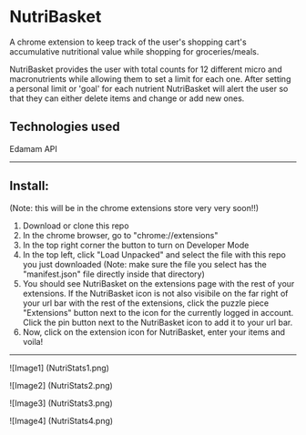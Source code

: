 # NutriBasket
A chrome extension to keep track of the user's shopping cart's accumulative nutritional value while shopping for groceries/meals. 

NutriBasket provides the user with total counts for 12 different micro and macronutrients while allowing them to set a limit for each one. After setting a personal limit or 'goal' for each nutrient NutriBasket will alert the user so that they can either delete items and change or add new ones. 

## Technologies used

Edamam API

***************************

## Install:
(Note: this will be in the chrome extensions store very very soon!!)

1. Download or clone this repo
2. In the chrome browser, go to "chrome://extensions"
3. In the top right corner the button to turn on Developer Mode 
4. In the top left, click "Load Unpacked" and select the file with this repo you just downloaded (Note: make sure the file you select has the "manifest.json" file directly inside that directory)
5. You should see NutriBasket on the extensions page with the rest of your extensions. If the NutriBasket icon is not also visibile on the far right of your url bar with the rest of the extensions, click the puzzle piece "Extensions" button next to the icon for the currently logged in account. Click the pin button next to the NutriBasket icon to add it to your url bar.
6. Now, click on the extension icon for NutriBasket, enter your items and voila!

*****************************

![Image1]
(NutriStats1.png)

![Image2]
(NutriStats2.png)

![Image3]
(NutriStats3.png)

![Image4]
(NutriStats4.png)